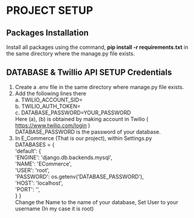 # PROJECT SETUP
## Packages Installation
  
  Install all packages using the command, **pip install -r requirements.txt** in the same directory where the manage.py file exists. <br/>

## DATABASE & Twillio API SETUP Credentials
  1. Create a .env file in the same directory where manage.py file exists.
  2. Add the following lines there <br/>
      a. TWILIO_ACCOUNT_SID= <Paste Your Account sid><br/>
      b. TWILIO_AUTH_TOKEN= <Paste Your Auth Token Here> <br/>
      c. DATABASE_PASSWORD=YOUR_PASSWORD <br/>
        Here (a), (b) is obtained by making account in Twilio ( https://www.twilio.com/login ) <br/>
        DATABASE_PASSWORD is the password of your database. <br/>
  3. In E_Commerce (That is our project), within Settings.py <br/>
         DATABASES = { <br/>
            'default': { <br/>
                'ENGINE': 'django.db.backends.mysql', <br/> 
                'NAME': 'ECommerce', <br/>
                'USER': 'root', <br/>
                'PASSWORD': os.getenv('DATABASE_PASSWORD'),<br/> 
                'HOST': 'localhost', <br/>
                'PORT': '', <br/>
            }
        } <br/>
         Change the Name to the name of your database, Set User to your username (In my case it is root) <br/>


